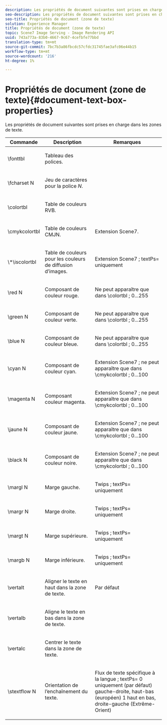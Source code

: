 ```yaml
---
description: Les propriétés de document suivantes sont prises en charge dans les zones de texte.
seo-description: Les propriétés de document suivantes sont prises en charge dans les zones de texte.
seo-title: Propriétés de document (zone de texte)
solution: Experience Manager
title: Propriétés de document (zone de texte)
topic: Scene7 Image Serving - Image Rendering API
uuid: 743a773a-83b0-4667-9c67-4cefbfe77bbd
translation-type: tm+mt
source-git-commit: 7bc7b3a86fbcdc57cfdc31745fae3afc06e44b15
workflow-type: tm+mt
source-wordcount: '216'
ht-degree: 1%

---
```



# Propriétés de document (zone de texte){#document-text-box-properties}

Les propriétés de document suivantes sont prises en charge dans les zones de texte.

<table id="table_8E1DF8E6BD894D7A9ACFC839918E2315"> 
 <thead> 
  <tr> 
   <th class="entry"> <b>Commande</b> </th> 
   <th class="entry"> <b>Description</b> </th> 
   <th class="entry"> <b>Remarques</b> </th> 
  </tr> 
 </thead>
 <tbody> 
  <tr> 
   <td> <span class="codeph"> \fonttbl  </span> </td> 
   <td> <p>Tableau des polices. </p> </td> 
   <td> <p> </p> </td> 
  </tr> 
  <tr> 
   <td> <span class="codeph"> \fcharset  <span class="varname"> N  </span> </span> </td> 
   <td> <p>Jeu de caractères pour la police <i>N</i>. </p> </td> 
   <td> <p> </p> </td> 
  </tr> 
  <tr> 
   <td> <span class="codeph"> \colortbl  </span> </td> 
   <td> <p>Table de couleurs RVB. </p> </td> 
   <td> <p> </p> </td> 
  </tr> 
  <tr> 
   <td> <span class="codeph"> \cmykcolortbl  </span> </td> 
   <td> <p>Table de couleurs CMJN. </p> </td> 
   <td> <p>Extension Scene7. </p> </td> 
  </tr> 
  <tr> 
   <td> <span class="codeph"> \*\iscolortbl  </span> </td> 
   <td> <p>Table de couleurs pour les couleurs de diffusion d’images. </p> </td> 
   <td> <p>Extension Scene7 ; <span class="codeph"> textPs= </span> uniquement </p> </td> 
  </tr> 
  <tr> 
   <td> <span class="codeph"> \red  <span class="varname"> N  </span> </span> </td> 
   <td> <p>Composant de couleur rouge. </p> </td> 
   <td> <p>Ne peut apparaître que dans <span class="codeph"> \colortbl </span>; 0...255 </p> </td> 
  </tr> 
  <tr> 
   <td> <span class="codeph"> \green  <span class="varname"> N  </span> </span> </td> 
   <td> <p>Composant de couleur verte. </p> </td> 
   <td> <p>Ne peut apparaître que dans <span class="codeph"> \colortbl </span>; 0...255 </p> </td> 
  </tr> 
  <tr> 
   <td> <span class="codeph"> \blue  <span class="varname"> N  </span> </span> </td> 
   <td> <p>Composant de couleur bleue. </p> </td> 
   <td> <p>Ne peut apparaître que dans <span class="codeph"> \colortbl </span>; 0...255 </p> </td> 
  </tr> 
  <tr> 
   <td> <span class="codeph"> \cyan  <span class="varname"> N  </span> </span> </td> 
   <td> <p>Composant de couleur cyan. </p> </td> 
   <td> <p>Extension Scene7 ; ne peut apparaître que dans <span class="codeph"> \cmykcolortbl </span>; 0...100 </p> </td> 
  </tr> 
  <tr> 
   <td> <span class="codeph"> \magenta  <span class="varname"> N  </span> </span> </td> 
   <td> <p>Composant couleur magenta. </p> </td> 
   <td> <p>Extension Scene7 ; ne peut apparaître que dans <span class="codeph"> \cmykcolortbl </span>; 0...100 </p> </td> 
  </tr> 
  <tr> 
   <td> <span class="codeph"> \jaune  <span class="varname"> N  </span> </span> </td> 
   <td> <p>Composant de couleur jaune. </p> </td> 
   <td> <p>Extension Scene7 ; ne peut apparaître que dans <span class="codeph"> \cmykcolortbl </span>; 0...100 </p> </td> 
  </tr> 
  <tr> 
   <td> <span class="codeph"> \black  <span class="varname"> N  </span> </span> </td> 
   <td> <p>Composant de couleur noire. </p> </td> 
   <td> <p>Extension Scene7 ; ne peut apparaître que dans <span class="codeph"> \cmykcolortbl </span>; 0...100 </p> </td> 
  </tr> 
  <tr> 
   <td> <span class="codeph"> \margl  <span class="varname"> N  </span> </span> </td> 
   <td> <p>Marge gauche. </p> </td> 
   <td> <p>Twips ; <span class="codeph"> textPs= </span> uniquement </p> </td> 
  </tr> 
  <tr> 
   <td> <span class="codeph"> \margr  <span class="varname"> N  </span> </span> </td> 
   <td> <p>Marge droite. </p> </td> 
   <td> <p>Twips ; <span class="codeph"> textPs= </span> uniquement </p> </td> 
  </tr> 
  <tr> 
   <td> <span class="codeph"> \margt  <span class="varname"> N  </span> </span> </td> 
   <td> <p>Marge supérieure. </p> </td> 
   <td> <p>Twips ; <span class="codeph"> textPs= </span> uniquement </p> </td> 
  </tr> 
  <tr> 
   <td> <span class="codeph"> \margb  <span class="varname"> N  </span> </span> </td> 
   <td> <p>Marge inférieure. </p> </td> 
   <td> <p>Twips ; <span class="codeph"> textPs= </span> uniquement </p> </td> 
  </tr> 
  <tr> 
   <td> <span class="codeph"> \vertalt  </span> </td> 
   <td> <p>Aligner le texte en haut dans la zone de texte. </p> </td> 
   <td> <p>Par défaut </p> </td> 
  </tr> 
  <tr> 
   <td> <span class="codeph"> \vertalb  </span> </td> 
   <td> <p>Aligne le texte en bas dans la zone de texte. </p> </td> 
   <td> <p> </p> </td> 
  </tr> 
  <tr> 
   <td> <span class="codeph"> \vertalc  </span> </td> 
   <td> <p>Centrer le texte dans la zone de texte. </p> </td> 
   <td> <p> </p> </td> 
  </tr> 
  <tr> 
   <td> <span class="codeph"> \stextflow  <span class="varname"> N  </span> </span> </td> 
   <td> <p>Orientation de l’enchaînement du texte. </p> </td> 
   <td> <p>Flux de texte spécifique à la langue ; <span class="codeph"> textPs= </span> 0 uniquement (par défaut) gauche-droite, haut-bas (européen) 1 haut en bas, droite-gauche (Extrême-Orient) </p> </td> 
  </tr> 
 </tbody> 
</table>

